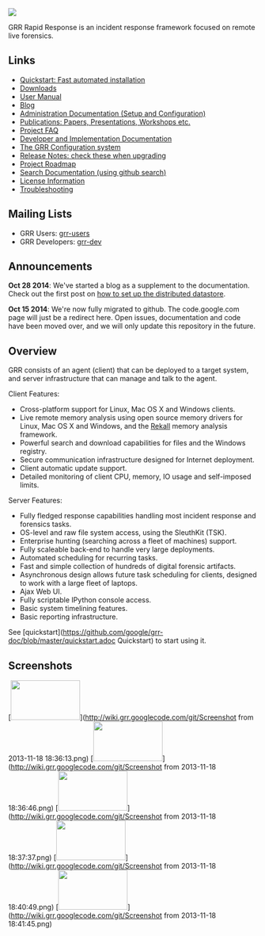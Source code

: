 <img src="https://raw.githubusercontent.com/google/grr/gh-pages/img/grr_logo_real_sm.png" />

GRR Rapid Response is an incident response framework focused on remote live forensics.

Links
-----

 * [Quickstart: Fast automated installation](https://github.com/google/grr-doc/blob/master/quickstart.adoc)
 * [Downloads](https://googledrive.com/host/0B1wsLqFoT7i2N3hveC1lSEpHUnM/)
 * [User Manual](https://github.com/google/grr-doc/blob/master/user_manual.adoc)
 * [Blog](http://grr-response.blogspot.com/)
 * [Administration Documentation (Setup and Configuration)](https://github.com/google/grr-doc/blob/master/admin.adoc)
 * [Publications: Papers, Presentations, Workshops etc.](https://github.com/google/grr-doc/blob/master/publications.adoc)
 * [Project FAQ](https://github.com/google/grr-doc/blob/master/faq.adoc)
 * [Developer and Implementation Documentation](https://github.com/google/grr-doc/blob/master/implementation.adoc)
 * [The GRR Configuration system](https://github.com/google/grr-doc/blob/master/configuration.adoc)
 * [Release Notes: check these when upgrading](https://github.com/google/grr-doc/blob/master/releasenotes.adoc)
 * [Project Roadmap](https://github.com/google/grr-doc/blob/master/roadmap.adoc)
 * [Search Documentation (using github search)](https://github.com/google/grr-doc)
 * [License Information](https://github.com/google/grr-doc/blob/master/licenses.adoc)
 * [Troubleshooting](https://github.com/google/grr-doc/blob/master/troubleshooting.adoc)

Mailing Lists
-------------

 * GRR Users: [grr-users](https://groups.google.com/forum/#!forum/grr-users)
 * GRR Developers: [grr-dev](https://groups.google.com/forum/#!forum/grr-dev)

Announcements
-------------
**Oct 28 2014**: We've started a blog as a supplement to the documentation.  Check out the first post on [how to set up the distributed datastore](http://grr-response.blogspot.com/2014/10/using-distributed-data-store-in-grr.html).

**Oct 15 2014**: We're now fully migrated to github. The code.google.com page
will just be a redirect here. Open issues, documentation and code have been
moved over, and we will only update this repository in the future.

Overview
--------

GRR consists of an agent (client) that can be deployed to a target system, and
server infrastructure that can manage and talk to the agent.<br>

Client Features:

 * Cross-platform support for Linux, Mac OS X and Windows clients.
 * Live remote memory analysis using open source memory drivers for Linux, Mac
   OS X and Windows, and the [Rekall](http://www.rekall-forensic.com/) memory
   analysis framework.
 * Powerful search and download capabilities for files and the Windows registry.
 * Secure communication infrastructure designed for Internet deployment.
 * Client automatic update support.
 * Detailed monitoring of client CPU, memory, IO usage and self-imposed
   limits.

Server Features:

 * Fully fledged response capabilities handling most incident response and
   forensics tasks.
 * OS-level and raw file system access, using the SleuthKit (TSK).
 * Enterprise hunting (searching across a fleet of machines) support.
 * Fully scaleable back-end to handle very large deployments.
 * Automated scheduling for recurring tasks.
 * Fast and simple collection of hundreds of digital forensic artifacts.
 * Asynchronous design allows future task scheduling for clients, designed to
   work with a large fleet of laptops.
 * Ajax Web UI.
 * Fully scriptable IPython console access.
 * Basic system timelining features.
 * Basic reporting infrastructure.

See [quickstart](https://github.com/google/grr-doc/blob/master/quickstart.adoc Quickstart) to start using it.

Screenshots
-----------
[<img src="http://wiki.grr.googlecode.com/git/Screenshot from 2013-11-18 18:36:13.png" width="140" height="80" />](http://wiki.grr.googlecode.com/git/Screenshot from 2013-11-18 18:36:13.png)
[<img src="http://wiki.grr.googlecode.com/git/Screenshot from 2013-11-18 18:36:46.png" width="140" height="80" />](http://wiki.grr.googlecode.com/git/Screenshot from 2013-11-18 18:36:46.png)
[<img src="http://wiki.grr.googlecode.com/git/Screenshot from 2013-11-18 18:37:37.png" width="140" height="80" />](http://wiki.grr.googlecode.com/git/Screenshot from 2013-11-18 18:37:37.png)
[<img src="http://wiki.grr.googlecode.com/git/Screenshot from 2013-11-18 18:40:49.png" width="140" height="80" />](http://wiki.grr.googlecode.com/git/Screenshot from 2013-11-18 18:40:49.png)
[<img src="http://wiki.grr.googlecode.com/git/Screenshot from 2013-11-18 18:41:45.png" width="140" height="80" />](http://wiki.grr.googlecode.com/git/Screenshot from 2013-11-18 18:41:45.png)
